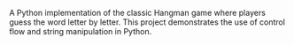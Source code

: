 A Python implementation of the classic Hangman game where players guess the word letter by letter. 
This project demonstrates the use of control flow and string manipulation in Python.
